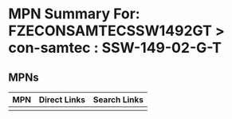 



# MPN Summary For: FZECONSAMTECSSW1492GT > con-samtec : SSW-149-02-G-T

## MPNs
  

|MPN|Direct Links|Search Links|
| :--- | :--- | :--- |
||||
